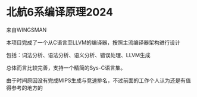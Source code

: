 # 北航6系编译原理2024

来自WINGSMAN

本项目完成了一个从C语言至LLVM的编译器，按照主流编译器架构进行设计

包括：词法分析、语法分析、语义分析、错误处理、LLVM生成



总体而言比较完善，支持一个精简的Sys-C语言集。

由于时间原因没有完成MIPS生成与竞速排名，不过前面的工作个人认为还是有值得参考的地方的